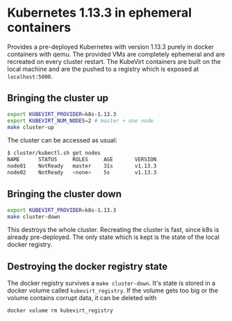 # Kubernetes 1.13.3 in ephemeral containers

Provides a pre-deployed Kubernetes with version 1.13.3 purely in docker
containers with qemu. The provided VMs are completely ephemeral and are
recreated on every cluster restart. The KubeVirt containers are built on the
local machine and are the pushed to a registry which is exposed at
`localhost:5000`.

## Bringing the cluster up

```bash
export KUBEVIRT_PROVIDER=k8s-1.13.3
export KUBEVIRT_NUM_NODES=2 # master + one node
make cluster-up
```

The cluster can be accessed as usual:

```bash
$ cluster/kubectl.sh get nodes
NAME      STATUS     ROLES     AGE       VERSION
node01    NotReady   master    31s       v1.13.3
node02    NotReady   <none>    5s        v1.13.3
```

## Bringing the cluster down

```bash
export KUBEVIRT_PROVIDER=k8s-1.13.3
make cluster-down
```

This destroys the whole cluster. Recreating the cluster is fast, since k8s is
already pre-deployed. The only state which is kept is the state of the local
docker registry.

## Destroying the docker registry state

The docker registry survives a `make cluster-down`. It's state is stored in a
docker volume called `kubevirt_registry`. If the volume gets too big or the
volume contains corrupt data, it can be deleted with

```bash
docker volume rm kubevirt_registry
```
